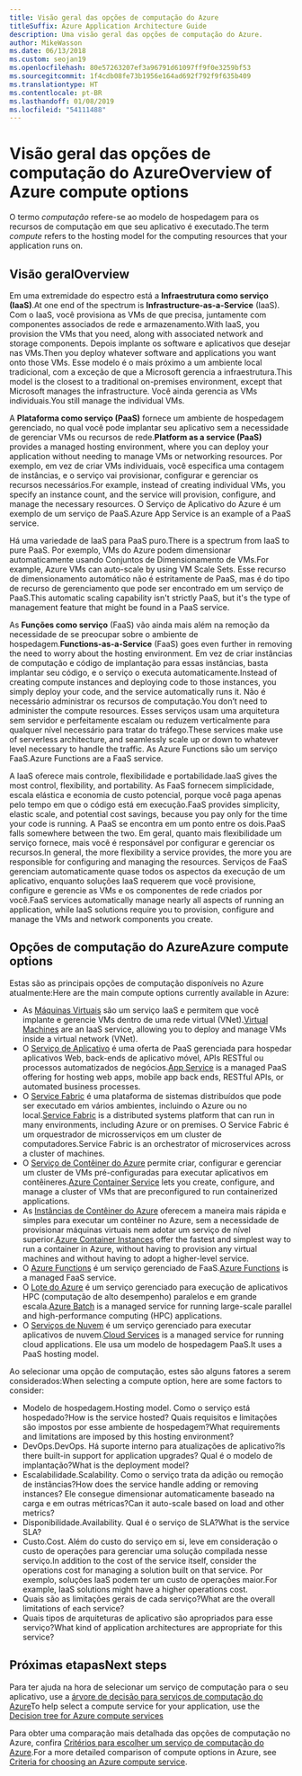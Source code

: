 ```yaml
---
title: Visão geral das opções de computação do Azure
titleSuffix: Azure Application Architecture Guide
description: Uma visão geral das opções de computação do Azure.
author: MikeWasson
ms.date: 06/13/2018
ms.custom: seojan19
ms.openlocfilehash: 80e57263207ef3a96791d61097ff9f0e3259bf53
ms.sourcegitcommit: 1f4cdb08fe73b1956e164ad692f792f9f635b409
ms.translationtype: HT
ms.contentlocale: pt-BR
ms.lasthandoff: 01/08/2019
ms.locfileid: "54111488"
---
```

# <a name="overview-of-azure-compute-options"></a><span data-ttu-id="b30b3-103">Visão geral das opções de computação do Azure</span><span class="sxs-lookup"><span data-stu-id="b30b3-103">Overview of Azure compute options</span></span>

<span data-ttu-id="b30b3-104">O termo *computação* refere-se ao modelo de hospedagem para os recursos de computação em que seu aplicativo é executado.</span><span class="sxs-lookup"><span data-stu-id="b30b3-104">The term *compute* refers to the hosting model for the computing resources that your application runs on.</span></span>

## <a name="overview"></a><span data-ttu-id="b30b3-105">Visão geral</span><span class="sxs-lookup"><span data-stu-id="b30b3-105">Overview</span></span>

<span data-ttu-id="b30b3-106">Em uma extremidade do espectro está a **Infraestrutura como serviço (IaaS)**.</span><span class="sxs-lookup"><span data-stu-id="b30b3-106">At one end of the spectrum is **Infrastructure-as-a-Service** (IaaS).</span></span> <span data-ttu-id="b30b3-107">Com o IaaS, você provisiona as VMs de que precisa, juntamente com componentes associados de rede e armazenamento.</span><span class="sxs-lookup"><span data-stu-id="b30b3-107">With IaaS, you provision the VMs that you need, along with associated network and storage components.</span></span> <span data-ttu-id="b30b3-108">Depois implante os software e aplicativos que desejar nas VMs.</span><span class="sxs-lookup"><span data-stu-id="b30b3-108">Then you deploy whatever software and applications you want onto those VMs.</span></span> <span data-ttu-id="b30b3-109">Esse modelo é o mais próximo a um ambiente local tradicional, com a exceção de que a Microsoft gerencia a infraestrutura.</span><span class="sxs-lookup"><span data-stu-id="b30b3-109">This model is the closest to a traditional on-premises environment, except that Microsoft manages the infrastructure.</span></span> <span data-ttu-id="b30b3-110">Você ainda gerencia as VMs individuais.</span><span class="sxs-lookup"><span data-stu-id="b30b3-110">You still manage the individual VMs.</span></span>

<span data-ttu-id="b30b3-111">A **Plataforma como serviço (PaaS)** fornece um ambiente de hospedagem gerenciado, no qual você pode implantar seu aplicativo sem a necessidade de gerenciar VMs ou recursos de rede.</span><span class="sxs-lookup"><span data-stu-id="b30b3-111">**Platform as a service (PaaS)** provides a managed hosting environment, where you can deploy your application without needing to manage VMs or networking resources.</span></span> <span data-ttu-id="b30b3-112">Por exemplo, em vez de criar VMs individuais, você especifica uma contagem de instâncias, e o serviço vai provisionar, configurar e gerenciar os recursos necessários.</span><span class="sxs-lookup"><span data-stu-id="b30b3-112">For example, instead of creating individual VMs, you specify an instance count, and the service will provision, configure, and manage the necessary resources.</span></span> <span data-ttu-id="b30b3-113">O Serviço de Aplicativo do Azure é um exemplo de um serviço de PaaS.</span><span class="sxs-lookup"><span data-stu-id="b30b3-113">Azure App Service is an example of a PaaS service.</span></span>

<span data-ttu-id="b30b3-114">Há uma variedade de IaaS para PaaS puro.</span><span class="sxs-lookup"><span data-stu-id="b30b3-114">There is a spectrum from IaaS to pure PaaS.</span></span> <span data-ttu-id="b30b3-115">Por exemplo, VMs do Azure podem dimensionar automaticamente usando Conjuntos de Dimensionamento de VMs.</span><span class="sxs-lookup"><span data-stu-id="b30b3-115">For example, Azure VMs can auto-scale by using VM Scale Sets.</span></span> <span data-ttu-id="b30b3-116">Esse recurso de dimensionamento automático não é estritamente de PaaS, mas é do tipo de recurso de gerenciamento que pode ser encontrado em um serviço de PaaS.</span><span class="sxs-lookup"><span data-stu-id="b30b3-116">This automatic scaling capability isn't strictly PaaS, but it's the type of management feature that might be found in a PaaS service.</span></span>

<span data-ttu-id="b30b3-117">As **Funções como serviço** (FaaS) vão ainda mais além na remoção da necessidade de se preocupar sobre o ambiente de hospedagem.</span><span class="sxs-lookup"><span data-stu-id="b30b3-117">**Functions-as-a-Service** (FaaS) goes even further in removing the need to worry about the hosting environment.</span></span> <span data-ttu-id="b30b3-118">Em vez de criar instâncias de computação e código de implantação para essas instâncias, basta implantar seu código, e o serviço o executa automaticamente.</span><span class="sxs-lookup"><span data-stu-id="b30b3-118">Instead of creating compute instances and deploying code to those instances, you simply deploy your code, and the service automatically runs it.</span></span> <span data-ttu-id="b30b3-119">Não é necessário administrar os recursos de computação.</span><span class="sxs-lookup"><span data-stu-id="b30b3-119">You don’t need to administer the compute resources.</span></span> <span data-ttu-id="b30b3-120">Esses serviços usam uma arquitetura sem servidor e perfeitamente escalam ou reduzem verticalmente para qualquer nível necessário para tratar do tráfego.</span><span class="sxs-lookup"><span data-stu-id="b30b3-120">These services make use of serverless architecture, and seamlessly scale up or down to whatever level necessary to handle the traffic.</span></span> <span data-ttu-id="b30b3-121">As Azure Functions são um serviço FaaS.</span><span class="sxs-lookup"><span data-stu-id="b30b3-121">Azure Functions are a FaaS service.</span></span>

<span data-ttu-id="b30b3-122">A IaaS oferece mais controle, flexibilidade e portabilidade.</span><span class="sxs-lookup"><span data-stu-id="b30b3-122">IaaS gives the most control, flexibility, and portability.</span></span> <span data-ttu-id="b30b3-123">As FaaS fornecem simplicidade, escala elástica e economia de custo potencial, porque você paga apenas pelo tempo em que o código está em execução.</span><span class="sxs-lookup"><span data-stu-id="b30b3-123">FaaS provides simplicity, elastic scale, and potential cost savings, because you pay only for the time your code is running.</span></span> <span data-ttu-id="b30b3-124">A PaaS se encontra em um ponto entre os dois.</span><span class="sxs-lookup"><span data-stu-id="b30b3-124">PaaS falls somewhere between the two.</span></span> <span data-ttu-id="b30b3-125">Em geral, quanto mais flexibilidade um serviço fornece, mais você é responsável por configurar e gerenciar os recursos.</span><span class="sxs-lookup"><span data-stu-id="b30b3-125">In general, the more flexibility a service provides, the more you are responsible for configuring and managing the resources.</span></span> <span data-ttu-id="b30b3-126">Serviços de FaaS gerenciam automaticamente quase todos os aspectos da execução de um aplicativo, enquanto soluções IaaS requerem que você provisione, configure e gerencie as VMs e os componentes de rede criados por você.</span><span class="sxs-lookup"><span data-stu-id="b30b3-126">FaaS services automatically manage nearly all aspects of running an application, while IaaS solutions require you to provision, configure and manage the VMs and network components you create.</span></span>

## <a name="azure-compute-options"></a><span data-ttu-id="b30b3-127">Opções de computação do Azure</span><span class="sxs-lookup"><span data-stu-id="b30b3-127">Azure compute options</span></span>

<span data-ttu-id="b30b3-128">Estas são as principais opções de computação disponíveis no Azure atualmente:</span><span class="sxs-lookup"><span data-stu-id="b30b3-128">Here are the main compute options currently available in Azure:</span></span>

- <span data-ttu-id="b30b3-129">As [Máquinas Virtuais](/azure/virtual-machines/) são um serviço IaaS e permitem que você implante e gerencie VMs dentro de uma rede virtual (VNet).</span><span class="sxs-lookup"><span data-stu-id="b30b3-129">[Virtual Machines](/azure/virtual-machines/) are an IaaS service, allowing you to deploy and manage VMs inside a virtual network (VNet).</span></span>
- <span data-ttu-id="b30b3-130">O [Serviço de Aplicativo](/azure/app-service/app-service-value-prop-what-is) é uma oferta de PaaS gerenciada para hospedar aplicativos Web, back-ends de aplicativo móvel, APIs RESTful ou processos automatizados de negócios.</span><span class="sxs-lookup"><span data-stu-id="b30b3-130">[App Service](/azure/app-service/app-service-value-prop-what-is) is a managed PaaS offering for hosting web apps, mobile app back ends, RESTful APIs, or automated business processes.</span></span>
- <span data-ttu-id="b30b3-131">O [Service Fabric](/azure/service-fabric/service-fabric-overview) é uma plataforma de sistemas distribuídos que pode ser executado em vários ambientes, incluindo o Azure ou no local.</span><span class="sxs-lookup"><span data-stu-id="b30b3-131">[Service Fabric](/azure/service-fabric/service-fabric-overview) is a distributed systems platform that can run in many environments, including Azure or on premises.</span></span> <span data-ttu-id="b30b3-132">O Service Fabric é um orquestrador de microsserviços em um cluster de computadores.</span><span class="sxs-lookup"><span data-stu-id="b30b3-132">Service Fabric is an orchestrator of microservices across a cluster of machines.</span></span>
- <span data-ttu-id="b30b3-133">O [Serviço de Contêiner do Azure](/azure/container-service/container-service-intro) permite criar, configurar e gerenciar um cluster de VMs pré-configuradas para executar aplicativos em contêineres.</span><span class="sxs-lookup"><span data-stu-id="b30b3-133">[Azure Container Service](/azure/container-service/container-service-intro) lets you create, configure, and manage a cluster of VMs that are preconfigured to run containerized applications.</span></span>
- <span data-ttu-id="b30b3-134">As [Instâncias de Contêiner do Azure](/azure/container-instances/container-instances-overview) oferecem a maneira mais rápida e simples para executar um contêiner no Azure, sem a necessidade de provisionar máquinas virtuais nem adotar um serviço de nível superior.</span><span class="sxs-lookup"><span data-stu-id="b30b3-134">[Azure Container Instances](/azure/container-instances/container-instances-overview) offer the fastest and simplest way to run a container in Azure, without having to provision any virtual machines and without having to adopt a higher-level service.</span></span>
- <span data-ttu-id="b30b3-135">O [Azure Functions](/azure/azure-functions/functions-overview) é um serviço gerenciado de FaaS.</span><span class="sxs-lookup"><span data-stu-id="b30b3-135">[Azure Functions](/azure/azure-functions/functions-overview) is a managed FaaS service.</span></span>
- <span data-ttu-id="b30b3-136">O [Lote do Azure](/azure/batch/batch-technical-overview) é um serviço gerenciado para execução de aplicativos HPC (computação de alto desempenho) paralelos e em grande escala.</span><span class="sxs-lookup"><span data-stu-id="b30b3-136">[Azure Batch](/azure/batch/batch-technical-overview) is a managed service for running large-scale parallel and high-performance computing (HPC) applications.</span></span>
- <span data-ttu-id="b30b3-137">O [Serviços de Nuvem](/azure/cloud-services/cloud-services-choose-me) é um serviço gerenciado para executar aplicativos de nuvem.</span><span class="sxs-lookup"><span data-stu-id="b30b3-137">[Cloud Services](/azure/cloud-services/cloud-services-choose-me) is a managed service for running cloud applications.</span></span> <span data-ttu-id="b30b3-138">Ele usa um modelo de hospedagem PaaS.</span><span class="sxs-lookup"><span data-stu-id="b30b3-138">It uses a PaaS hosting model.</span></span>

<span data-ttu-id="b30b3-139">Ao selecionar uma opção de computação, estes são alguns fatores a serem considerados:</span><span class="sxs-lookup"><span data-stu-id="b30b3-139">When selecting a compute option, here are some factors to consider:</span></span>

- <span data-ttu-id="b30b3-140">Modelo de hospedagem.</span><span class="sxs-lookup"><span data-stu-id="b30b3-140">Hosting model.</span></span> <span data-ttu-id="b30b3-141">Como o serviço está hospedado?</span><span class="sxs-lookup"><span data-stu-id="b30b3-141">How is the service hosted?</span></span> <span data-ttu-id="b30b3-142">Quais requisitos e limitações são impostos por esse ambiente de hospedagem?</span><span class="sxs-lookup"><span data-stu-id="b30b3-142">What requirements and limitations are imposed by this hosting environment?</span></span>
- <span data-ttu-id="b30b3-143">DevOps.</span><span class="sxs-lookup"><span data-stu-id="b30b3-143">DevOps.</span></span> <span data-ttu-id="b30b3-144">Há suporte interno para atualizações de aplicativo?</span><span class="sxs-lookup"><span data-stu-id="b30b3-144">Is there built-in support for application upgrades?</span></span> <span data-ttu-id="b30b3-145">Qual é o modelo de implantação?</span><span class="sxs-lookup"><span data-stu-id="b30b3-145">What is the deployment model?</span></span>
- <span data-ttu-id="b30b3-146">Escalabilidade.</span><span class="sxs-lookup"><span data-stu-id="b30b3-146">Scalability.</span></span> <span data-ttu-id="b30b3-147">Como o serviço trata da adição ou remoção de instâncias?</span><span class="sxs-lookup"><span data-stu-id="b30b3-147">How does the service handle adding or removing instances?</span></span> <span data-ttu-id="b30b3-148">Ele consegue dimensionar automaticamente baseado na carga e em outras métricas?</span><span class="sxs-lookup"><span data-stu-id="b30b3-148">Can it auto-scale based on load and other metrics?</span></span>
- <span data-ttu-id="b30b3-149">Disponibilidade.</span><span class="sxs-lookup"><span data-stu-id="b30b3-149">Availability.</span></span> <span data-ttu-id="b30b3-150">Qual é o serviço de SLA?</span><span class="sxs-lookup"><span data-stu-id="b30b3-150">What is the service SLA?</span></span>
- <span data-ttu-id="b30b3-151">Custo.</span><span class="sxs-lookup"><span data-stu-id="b30b3-151">Cost.</span></span> <span data-ttu-id="b30b3-152">Além do custo do serviço em si, leve em consideração o custo de operações para gerenciar uma solução compilada nesse serviço.</span><span class="sxs-lookup"><span data-stu-id="b30b3-152">In addition to the cost of the service itself, consider the operations cost for managing a solution built on that service.</span></span> <span data-ttu-id="b30b3-153">Por exemplo, soluções IaaS podem ter um custo de operações maior.</span><span class="sxs-lookup"><span data-stu-id="b30b3-153">For example, IaaS solutions might have a higher operations cost.</span></span>
- <span data-ttu-id="b30b3-154">Quais são as limitações gerais de cada serviço?</span><span class="sxs-lookup"><span data-stu-id="b30b3-154">What are the overall limitations of each service?</span></span>
- <span data-ttu-id="b30b3-155">Quais tipos de arquiteturas de aplicativo são apropriados para esse serviço?</span><span class="sxs-lookup"><span data-stu-id="b30b3-155">What kind of application architectures are appropriate for this service?</span></span>

## <a name="next-steps"></a><span data-ttu-id="b30b3-156">Próximas etapas</span><span class="sxs-lookup"><span data-stu-id="b30b3-156">Next steps</span></span>

<span data-ttu-id="b30b3-157">Para ter ajuda na hora de selecionar um serviço de computação para o seu aplicativo, use a [árvore de decisão para serviços de computação do Azure](./compute-decision-tree.md)</span><span class="sxs-lookup"><span data-stu-id="b30b3-157">To help select a compute service for your application, use the [Decision tree for Azure compute services](./compute-decision-tree.md)</span></span>

<span data-ttu-id="b30b3-158">Para obter uma comparação mais detalhada das opções de computação no Azure, confira [Critérios para escolher um serviço de computação do Azure](./compute-comparison.md).</span><span class="sxs-lookup"><span data-stu-id="b30b3-158">For a more detailed comparison of compute options in Azure, see [Criteria for choosing an Azure compute service](./compute-comparison.md).</span></span>
